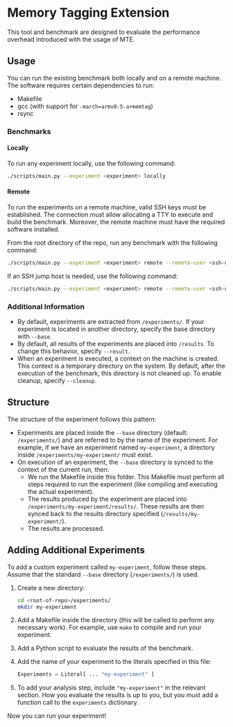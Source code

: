 # Memory Tagging Extension

This tool and benchmark are designed to evaluate the performance overhead introduced with the usage of MTE.

## Usage

You can run the existing benchmark both locally and on a remote machine. The software requires certain dependencies to run:
- Makefile
- gcc (with support for `-march=armv8-5-a+memtag`)
- rsync

### Benchmarks

#### Locally

To run any experiment locally, use the following command:
```bash
./scripts/main.py --experiment <experiment> locally
```

#### Remote

To run the experiments on a remote machine, valid SSH keys must be established. The connection must allow allocating a TTY to execute and build the benchmark. Moreover, the remote machine must have the required software installed.

From the root directory of the repo, run any benchmark with the following command:
```bash
./scripts/main.py --experiment <experiment> remote --remote-user <ssh-user> --remote-host <ssh-host>
```

If an SSH jump host is needed, use the following command:
```bash
./scripts/main.py --experiment <experiment> remote --remote-user <ssh-user> --remote-host <ssh-host> --remote-jump-user <ssh-jump-user> --remote-jump-host <ssh-jump-host> --remote-jump-port <ssh-jump-port>
```

### Additional Information

- By default, experiments are extracted from `/experiments/`. If your experiment is located in another directory, specify the base directory with `--base`.
- By default, all results of the experiments are placed into `/results`. To change this behavior, specify `--result`.
- When an experiment is executed, a context on the machine is created. This context is a temporary directory on the system. By default, after the execution of the benchmark, this directory is not cleaned up. To enable cleanup, specify `--cleanup`.

## Structure

The structure of the experiment follows this pattern:

- Experiments are placed inside the `--base` directory (default: `/experiments/`) and are referred to by the name of the experiment. For example, if we have an experiment named `my-experiment`, a directory inside `/experiments/my-experiment/` must exist.
- On execution of an experiment, the `--base` directory is synced to the context of the current run, then:
  - We run the Makefile inside this folder. This Makefile must perform all steps required to run the experiment (like compiling and executing the actual experiment).
  - The results produced by the experiment are placed into `/experiments/my-experiment/results/`. These results are then synced back to the results directory specified (`/results/my-experiment/`).
  - The results are processed.

## Adding Additional Experiments

To add a custom experiment called `my-experiment`, follow these steps. Assume that the standard `--base` directory (`/experiments/`) is used.

1. Create a new directory:
   ```bash
   cd <root-of-repo>/experiments/
   mkdir my-experiment
   ```
   
2. Add a Makefile inside the directory (this will be called to perform any necessary work). For example, use `make` to compile and run your experiment.

3. Add a Python script to evaluate the results of the benchmark.

4. Add the name of your experiment to the literals specified in this file:
   ```python
   Experiments = Literal[ ... "my-experiment" ]
   ```
   
5. To add your analysis step, include `"my-experiment"` in the relevant section. How you evaluate the results is up to you, but you must add a function call to the `experiments` dictionary.

Now you can run your experiment!
